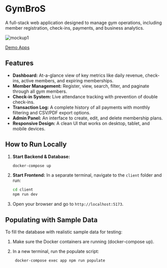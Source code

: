 # GymBroS



A full-stack web application designed to manage gym operations, including member registration, check-ins, payments, and business analytics.

![mockup1](https://github.com/user-attachments/assets/8bf060ce-d7ad-4569-afc8-dd6d977a9769)

[Demo Apps](https://gym-apps-itej.onrender.com/)
## Features

- **Dashboard:** At-a-glance view of key metrics like daily revenue, check-ins, active members, and expiring memberships.
- **Member Management:** Register, view, search, filter, and paginate through all gym members.
- **Check-in System:** Live attendance tracking with prevention of double check-ins.
- **Transaction Log:** A complete history of all payments with monthly filtering and CSV/PDF export options.
- **Admin Panel:** An interface to create, edit, and delete membership plans.
- **Responsive Design:** A clean UI that works on desktop, tablet, and mobile devices.

## How to Run Locally

1.  **Start Backend & Database:**
    ```bash
    docker-compose up
    ```

2.  **Start Frontend:** In a separate terminal, navigate to the `client` folder and run:
    ```bash
    cd client
    npm run dev
    ```

3.  Open your browser and go to `http://localhost:5173`.


## Populating with Sample Data

To fill the database with realistic sample data for testing:

1. Make sure the Docker containers are running (docker-compose up).

2. In a new terminal, run the populate script:
   
        docker-compose exec app npm run populate

